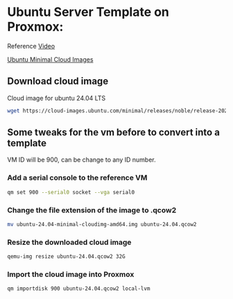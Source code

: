 # Ubuntu Server Template on Proxmox:

Reference [Video](https://www.youtube.com/watch?v=MJgIm03Jxdo&list=PLT98CRl2KxKHnlbYhtABg6cF50bYa8Ulo&index=20)

[Ubuntu Minimal Cloud Images](https://cloud-images.ubuntu.com/minimal/releases/)  

## Download cloud image

Cloud image for ubuntu 24.04 LTS

```bash
wget https://cloud-images.ubuntu.com/minimal/releases/noble/release-20240709/ubuntu-24.04-minimal-cloudimg-amd64.img
```

## Some tweaks for the vm before to convert into a template

VM ID will be 900, can be change to any ID number.

### Add a serial console to the reference VM
```bash
qm set 900 --serial0 socket --vga serial0
```

### Change the file extension of the image to .qcow2
```bash
mv ubuntu-24.04-minimal-cloudimg-amd64.img ubuntu-24.04.qcow2
```

### Resize the downloaded cloud image
```bash
qemu-img resize ubuntu-24.04.qcow2 32G
```

### Import the cloud image into Proxmox
```bash
qm importdisk 900 ubuntu-24.04.qcow2 local-lvm
```
